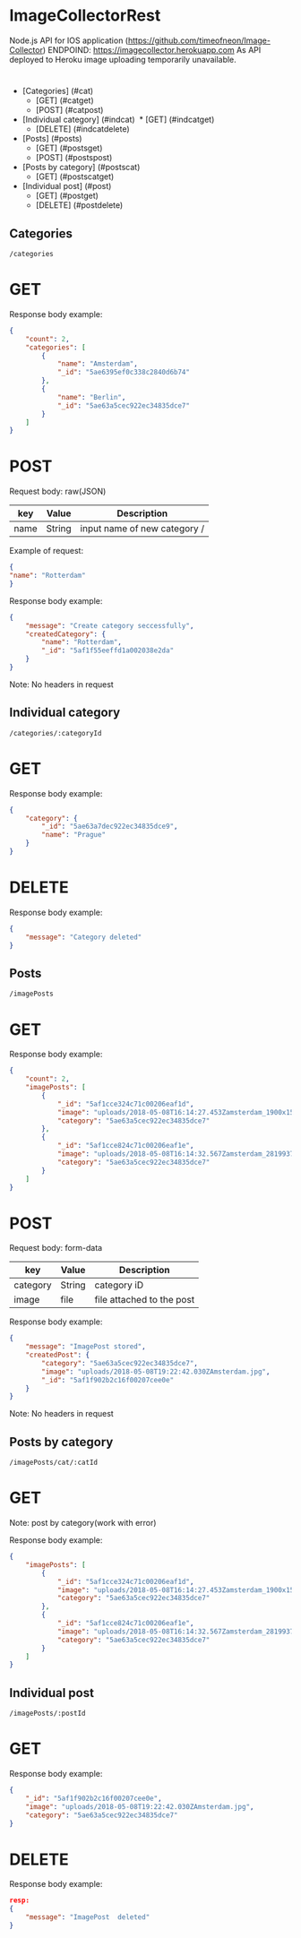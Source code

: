 # ImageCollectorRest
Node.js API for IOS application (https://github.com/timeofneon/Image-Collector)
ENDPOIND: https://imagecollector.herokuapp.com
As API deployed to Heroku image uploading temporarily unavailable.
#

* [Categories] (#cat)
  * [GET] (#catget)
  * [POST] (#catpost)
* [Individual category] (#indcat)
  * [GET] (#indcatget)
  * [DELETE] (#indcatdelete)
* [Posts] (#posts)
   * [GET] (#postsget)
   * [POST] (#postspost)
* [Posts by category] (#postscat)
   * [GET] (#postscatget)
* [Individual post] (#post)
   * [GET] (#postget)
   * [DELETE] (#postdelete)

## <a name="cat"></a> Categories

`/categories`

# <a name="catget"></a> GET

Response body example:

```json
{
    "count": 2,
    "categories": [
        {
            "name": "Amsterdam",
            "_id": "5ae6395ef0c338c2840d6b74"
        },
        {
            "name": "Berlin",
            "_id": "5ae63a5cec922ec34835dce7"
        }
    ]
}
```

# <a name="catpost"></a> POST

Request body: raw(JSON)

| key  |  Value  | Description |
| ---- | ------- | ----------- |
| name | String  | input name of new category /

Example of request:

```json
{
"name": "Rotterdam"
}
```

Response body example:

```json
{
    "message": "Create category seccessfully",
    "createdCategory": {
        "name": "Rotterdam",
        "_id": "5af1f55eeffd1a002038e2da"
    }
}
```

Note: No headers in request

## <a name="indcat"></a> Individual category

`/categories/:categoryId`

# <a name="indcatget"></a> GET

Response body example:

```json
{
    "category": {
        "_id": "5ae63a7dec922ec34835dce9",
        "name": "Prague"
    }
}
```

# <a name="indcatdelete"></a> DELETE

Response body example:

```json
{
    "message": "Category deleted"
}
```

## <a name="posts"></a> Posts

`/imagePosts`

# <a name="postsget"></a> GET

Response body example:

```json
{
    "count": 2,
    "imagePosts": [
        {
            "_id": "5af1cce324c71c00206eaf1d",
            "image": "uploads/2018-05-08T16:14:27.453Zamsterdam_1900x1500p_Clssg.jpg",
            "category": "5ae63a5cec922ec34835dce7"
        },
        {
            "_id": "5af1cce824c71c00206eaf1e",
            "image": "uploads/2018-05-08T16:14:32.567Zamsterdam_28199376.jpg",
            "category": "5ae63a5cec922ec34835dce7"
        }
    ]
}
```

# <a name="postspost"></a> POST

Request body: form-data 

|    key   |  Value  |        Description        |
| -------- | ------- | ------------------------- |
| category | String  |        category iD        |
|  image   |  file   | file attached to the post |

Response body example:

```json
{
    "message": "ImagePost stored",
    "createdPost": {
        "category": "5ae63a5cec922ec34835dce7",
        "image": "uploads/2018-05-08T19:22:42.030ZAmsterdam.jpg",
        "_id": "5af1f902b2c16f00207cee0e"
    }
}
```

Note: No headers in request

## <a name="postscat"></a> Posts by category

`/imagePosts/cat/:catId`

# <a name="postscatget"></a> GET

Note: post by category(work with error)

Response body example:

```json
{
    "imagePosts": [
        {
            "_id": "5af1cce324c71c00206eaf1d",
            "image": "uploads/2018-05-08T16:14:27.453Zamsterdam_1900x1500p_Clssg.jpg",
            "category": "5ae63a5cec922ec34835dce7"
        },
        {
            "_id": "5af1cce824c71c00206eaf1e",
            "image": "uploads/2018-05-08T16:14:32.567Zamsterdam_28199376.jpg",
            "category": "5ae63a5cec922ec34835dce7"
        }
    ]
}
```

## <a name="post"></a> Individual post

`/imagePosts/:postId`

# <a name="postget"></a> GET

Response body example:

```json
{
    "_id": "5af1f902b2c16f00207cee0e",
    "image": "uploads/2018-05-08T19:22:42.030ZAmsterdam.jpg",
    "category": "5ae63a5cec922ec34835dce7"
}
```

# <a name="postdelete"></a> DELETE

Response body example:

```json
resp:
{
    "message": "ImagePost  deleted"
}
```
